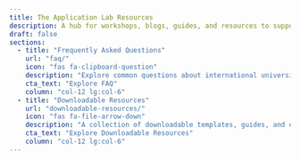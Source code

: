 ```yaml
---
title: The Application Lab Resources
description: A hub for workshops, blogs, guides, and resources to support every stage of your international university application journey.
draft: false
sections:
  - title: "Frequently Asked Questions"
    url: "faq/"
    icon: "fas fa-clipboard-question"
    description: "Explore common questions about international university applications and the Application Lab."
    cta_text: "Explore FAQ"
    column: "col-12 lg:col-6"
  - title: "Downloadable Resources"
    url: "downloadable-resources/"
    icon: "fas fa-file-arrow-down"
    description: "A collection of downloadable templates, guides, and other key application materials."
    cta_text: "Explore Downloadable Resources"
    column: "col-12 lg:col-6"
---
```


